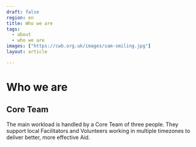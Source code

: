```yaml
---
draft: false
region: en
title: Who we are
tags:
  - about
  - who we are
images: ["https://cwb.org.uk/images/sam-smiling.jpg"]
layout: article

---
```


# Who we are

<!--
We are a small team with a big impact. We are meticulous about how we use every donation and make sure every penny works as hard as possible.
-->

## Core Team

The main workload is handled by a Core Team of three people. They support local Facilitators and Volunteers working in multiple timezones to deliver better, more effective Aid.
